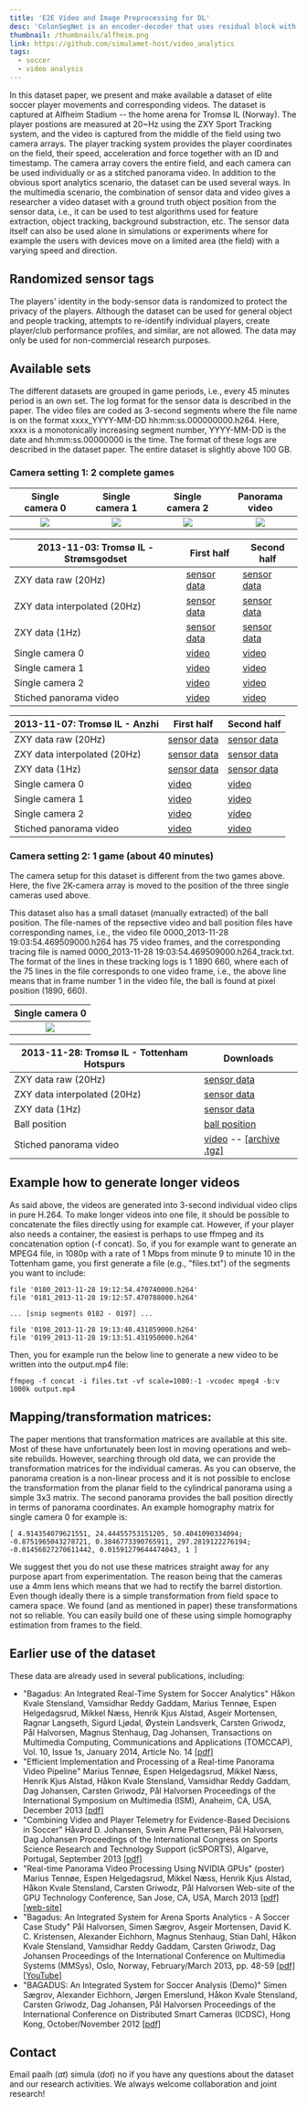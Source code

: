 ```yaml
---
title: 'E2E Video and Image Preprocessing for DL'
desc: 'ColonSegNet is an encoder-decoder that uses residual block with squeeze and excitation network as the main component.'
thumbnail: /thumbnails/alfheim.png
link: https://github.com/simulamet-host/video_analytics
tags:
  - soccer
  - video analysis
---
```


In this dataset paper, we present and make available a dataset of elite soccer player movements and corresponding videos. The dataset is captured at Alfheim Stadium -- the home arena for Tromsø IL (Norway). The player postions are measured at 20~Hz using the ZXY Sport Tracking system, and the video is captured from the middle of the field using two camera arrays. The player tracking system provides the player coordinates on the field, their speed, acceleration and force together with an ID and timestamp. The camera array covers the entire field, and each camera can be used individually or as a stitched panorama video. In addition to the obvious sport analytics scenario, the dataset can be used several ways. In the multimedia scenario, the combination of sensor data and video gives a researcher a video dataset with a ground truth object position from the sensor data, i.e., it can be used to test algorithms used for feature extraction, object tracking, background substraction, etc. The sensor data itself can also be used alone in simulations or experiments where for example the users with devices move on a limited area (the field) with a varying speed and direction.

## Randomized sensor tags
The players' identity in the body-sensor data is randomized to protect the privacy of the players. Although the dataset can be used for general object and people tracking, attempts to re-identify individual players, create player/club performance profiles, and similar, are not allowed. The data may only be used for non-commercial research purposes.

## Available sets
The different datasets are grouped in game periods, i.e., every 45 minutes period is an own set. The log format for the sensor data is described in the paper. The video files are coded as 3-second segments where the file name is on the format xxxx_YYYY-MM-DD hh:mm:ss.000000000.h264. Here, xxxx is a monotonically increasing segment number, YYYY-MM-DD is the date and hh:mm:ss.00000000 is the time. The format of these logs are described in the dataset paper.
The entire dataset is slightly above 100 GB.

### Camera setting 1: 2 complete games

| Single camera 0 | Single camera 1 | Single camera 2 | Panorama video |
| :-------------------------:|:-------------------------:|:-------------------------:|:-------------------------:|
| ![](https://datasets.simula.no/downloads/alfheim/2013-11-03/thumb/thumb_0.png)  |  ![](https://datasets.simula.no/downloads/alfheim/2013-11-03/thumb/thumb_1.png) | ![](https://datasets.simula.no/downloads/alfheim/2013-11-03/thumb/thumb_2.png)  |  ![](https://datasets.simula.no/downloads/alfheim/2013-11-03/thumb/thumb_pan.png) |

| 2013-11-03: Tromsø IL - Strømsgodset | First half | Second half |
| --- | --- | --- |
| ZXY data raw (20Hz) | [sensor data](https://datasets.simula.no/downloads/alfheim/2013-11-03/zxy/2013-11-03_tromso_stromsgodset_raw_first.csv) | [sensor data](https://datasets.simula.no/downloads/alfheim/2013-11-03/zxy/2013-11-03_tromso_stromsgodset_raw_second.csv) |
| ZXY data interpolated (20Hz) | [sensor data](https://datasets.simula.no/downloads/alfheim/2013-11-03/zxy/2013-11-03_tromso_stromsgodset_first.csv) | [sensor data](https://datasets.simula.no/downloads/alfheim/2013-11-03/zxy/2013-11-03_tromso_stromsgodset_second.csv) |
| ZXY data (1Hz) | [sensor data](https://datasets.simula.no/downloads/alfheim/2013-11-03/zxy/2013-11-03_tromso_stromsgodset_agg_first.csv) | [sensor data](https://datasets.simula.no/downloads/alfheim/2013-11-03/zxy/2013-11-03_tromso_stromsgodset_agg_second.csv) |
| Single camera 0 | [video](https://datasets.simula.no/downloads/alfheim/2013-11-03/First%20Half/0/) | [video](https://datasets.simula.no/downloads/alfheim/2013-11-03/Second%20Half/0/) |
| Single camera 1 | [video](https://datasets.simula.no/downloads/alfheim/2013-11-03/First%20Half/1/) | [video](https://datasets.simula.no/downloads/alfheim/2013-11-03/Second%20Half/0/) |
| Single camera 2 | [video](https://datasets.simula.no/downloads/alfheim/2013-11-03/First%20Half/2/) | [video](https://datasets.simula.no/downloads/alfheim/2013-11-03/Second%20Half/0/) |
| Stiched panorama video | [video](https://datasets.simula.no/downloads/alfheim/2013-11-03/First%20Half/panorama) | [video](https://datasets.simula.no/downloads/alfheim/2013-11-03/Second%20Half/0/) |

| 2013-11-07: Tromsø IL - Anzhi | First half | Second half |
| --- | --- | --- |
| ZXY data raw (20Hz) | [sensor data](https://datasets.simula.no/downloads/alfheim/2013-11-07/zxy/2013-11-07_tromso_anji_raw_first.csv) | [sensor data](https://datasets.simula.no/downloads/alfheim/2013-11-07/zxy/2013-11-07_tromso_anji_raw_second.csv) |
| ZXY data interpolated (20Hz) | [sensor data](https://datasets.simula.no/downloads/alfheim/2013-11-07/zxy/2013-11-07_tromso_anji_first.csv) | [sensor data](https://datasets.simula.no/downloads/alfheim/2013-11-07/zxy/2013-11-07_tromso_anji_second.csv) |
| ZXY data (1Hz) | [sensor data](https://datasets.simula.no/downloads/alfheim/2013-11-07/zxy/2013-11-07_tromso_anji_agg_first.csv) | [sensor data](https://datasets.simula.no/downloads/alfheim/2013-11-07/zxy/2013-11-07_tromso_anji_agg_second.csv) |
| Single camera 0 | [video](https://datasets.simula.no/downloads/alfheim/2013-11-07/First%20Half/0/) | [video](https://datasets.simula.no/downloads/alfheim/2013-11-07/Second%20Half/0/) |
| Single camera 1 | [video](https://datasets.simula.no/downloads/alfheim/2013-11-07/First%20Half/1/) | [video](https://datasets.simula.no/downloads/alfheim/2013-11-07/Second%20Half/0/) |
| Single camera 2 | [video](https://datasets.simula.no/downloads/alfheim/2013-11-07/First%20Half/2/) | [video](https://datasets.simula.no/downloads/alfheim/2013-11-07/Second%20Half/0/) |
| Stiched panorama video | [video](https://datasets.simula.no/downloads/alfheim/2013-11-07/First%20Half/panorama) | [video](https://datasets.simula.no/downloads/alfheim/2013-11-07/Second%20Half/0/) |

### Camera setting 2: 1 game (about 40 minutes)

The camera setup for this dataset is different from the two games above. Here, the five 2K-camera array is moved to the position of the three single cameras used above.

This dataset also has a small dataset (manually extracted) of the ball position. The file-names of the repsective video and ball position files have corresponding names, i.e., the video file 0000_2013-11-28 19:03:54.469509000.h264 has 75 video frames, and the corresponding tracing file is named 0000_2013-11-28 19:03:54.469509000.h264_track.txt. The format of the lines in these tracking logs is 1 1890 660, where each of the 75 lines in the file corresponds to one video frame, i.e., the above line means that in frame number 1 in the video file, the ball is found at pixel position (1890, 660).

| Single camera 0 |
| :-------------------------:|
| ![](https://datasets.simula.no/downloads/alfheim/2013-11-28/thumb/2013-11-28_thumb.png) |

| 2013-11-28: Tromsø IL - Tottenham Hotspurs | Downloads |
| --- | --- |
| ZXY data raw (20Hz) | [sensor data](https://datasets.simula.no/downloads/alfheim/2013-11-28/zxy/2013-11-28_tromso_tottenham_raw.csv) |
| ZXY data interpolated (20Hz) | [sensor data](https://datasets.simula.no/downloads/alfheim/2013-11-28/zxy/2013-11-28_tromso_tottenham.csv) |
| ZXY data (1Hz) | [sensor data](https://datasets.simula.no/downloads/alfheim/2013-11-28/zxy/2013-11-28_tromso_tottenham_agg.csv) |
| Ball position | [ball position](https://datasets.simula.no/downloads/alfheim/2013-11-28/ball/) |
| Stiched panorama video | [video](https://datasets.simula.no/downloads/alfheim/2013-11-28/panorama) -- [\[archive .tgz\]](https://datasets.simula.no/downloads/alfheim/2013-11-28/pano.tgz) |

## Example how to generate longer videos
As said above, the videos are generated into 3-second individual video clips in pure H.264. To make longer videos into one file, it should be possible to concatenate the files directly using for example cat. However, if your player also needs a container, the easiest is perhaps to use ffmpeg and its concatenation option (-f concat). So, if you for example want to generate an MPEG4 file, in 1080p with a rate of 1 Mbps from minute 9 to minute 10 in the Tottenham game, you first generate a file (e.g., "files.txt") of the segments you want to include:

    file '0180_2013-11-28 19:12:54.470740000.h264'
    file '0181_2013-11-28 19:12:57.470788000.h264'

    ... [snip segments 0182 - 0197] ...

    file '0198_2013-11-28 19:13:48.431859000.h264'
    file '0199_2013-11-28 19:13:51.431950000.h264'

Then, you for example run the below line to generate a new video to be written into the output.mp4 file:

    ffmpeg -f concat -i files.txt -vf scale=1080:-1 -vcodec mpeg4 -b:v 1000k output.mp4

## Mapping/transformation matrices:
The paper mentions that transformation matrices are available at this site. Most of these have unfortunately been lost in moving operations and web-site rebuilds. However, searching through old data, we can provide the transformation matrices for the individual cameras. As you can observe, the panorama creation is a non-linear process and it is not possible to enclose the transformation from the planar field to the cylindrical panorama using a simple 3x3 matrix. The second panorama provides the ball position directly in terms of panorama coordinates.
An example homography matrix for single camera 0 for example is:

    [ 4.914354079621551, 24.44455753151205, 50.4041090334094;
    -0.8751965043278721, 0.3846773390765911, 297.2819122276194;
    -0.01456027270611442, 0.01591279644474043, 1 ]
 
We suggest thet you do not use these matrices straight away for any purpose apart from experimentation. The reason being that the cameras use a 4mm lens which means that we had to rectify the barrel distortion. Even though ideally there is a simple transformation from field space to camera space. We found (and as mentioned in paper) these transformations not so reliable. You can easily build one of these using simple homography estimation from frames to the field.

## Earlier use of the dataset
These data are already used in several publications, including:

* "Bagadus: An Integrated Real-Time System for Soccer Analytics"
Håkon Kvale Stensland, Vamsidhar Reddy Gaddam, Marius Tennøe, Espen Helgedagsrud, Mikkel Næss, Henrik Kjus Alstad, Asgeir Mortensen, Ragnar Langseth, Sigurd Ljødal, Øystein Landsverk, Carsten Griwodz, Pål Halvorsen, Magnus Stenhaug, Dag Johansen,
Transactions on Multimedia Computing, Communications and Applications (TOMCCAP), Vol. 10, Issue 1s, January 2014, Article No. 14
[\[pdf\]](http://home.ifi.uio.no/paalh/publications/files/tomccap2014-bagadus.pdf)
* "Efficient Implementation and Processing of a Real-time Panorama Video Pipeline"
Marius Tennøe, Espen Helgedagsrud, Mikkel Næss, Henrik Kjus Alstad, Håkon Kvale Stensland, Vamsidhar Reddy Gaddam, Dag Johansen, Carsten Griwodz, Pål Halvorsen
Proceedings of the International Symposium on Multimedia (ISM), Anaheim, CA, USA, December 2013
[\[pdf\]](http://home.ifi.uio.no/paalh/publications/files/ism2013-bagadus.pdf)
* "Combining Video and Player Telemetry for Evidence-Based Decisions in Soccer"
Håvard D. Johansen, Svein Arne Pettersen, Pål Halvorsen, Dag Johansen
Proceedings of the International Congress on Sports Science Research and Technology Support (icSPORTS), Algarve, Portugal, September 2013
[\[pdf\]](http://home.ifi.uio.no/paalh/publications/files/icSport2013.pdf)
* "Real-time Panorama Video Processing Using NVIDIA GPUs" (poster)
Marius Tennøe, Espen Helgedagsrud, Mikkel Næss, Henrik Kjus Alstad, Håkon Kvale Stensland, Carsten Griwodz, Pål Halvorsen
Web-site of the GPU Technology Conference, San Jose, CA, USA, March 2013
[\[pdf\]](http://home.ifi.uio.no/paalh/publications/files/GPU-conference2013.pdf) [\[web-site\]](http://www.gputechconf.com/page/posters.html#vidimg)
* "Bagadus: An Integrated System for Arena Sports Analytics - A Soccer Case Study"
Pål Halvorsen, Simen Sægrov, Asgeir Mortensen, David K. C. Kristensen, Alexander Eichhorn, Magnus Stenhaug, Stian Dahl, Håkon Kvale Stensland, Vamsidhar Reddy Gaddam, Carsten Griwodz, Dag Johansen
Proceedings of the International Conference on Multimedia Systems (MMSys), Oslo, Norway, February/March 2013, pp. 48-59
[\[pdf\]](http://home.ifi.uio.no/paalh/publications/files/mmsys2013-bagadus.pdf) [\[YouTube\]](http://www.youtube.com/watch?v=1zsgvjQkL1E)
* "BAGADUS: An Integrated System for Soccer Analysis (Demo)"
Simen Sægrov, Alexander Eichhorn, Jørgen Emerslund, Håkon Kvale Stensland, Carsten Griwodz, Dag Johansen, Pål Halvorsen
Proceedings of the International Conference on Distributed Smart Cameras (ICDSC), Hong Kong, October/November 2012
[\[pdf\]](http://home.ifi.uio.no/paalh/publications/files/icdsc2012.pdf)

## Contact
Email paalh (_at_) simula (_dot_) no if you have any questions about the dataset and our research activities. We always welcome collaboration and joint research!